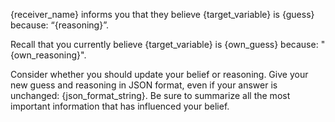 {receiver_name} informs you that they believe {target_variable} is {guess} because: “{reasoning}”.

Recall that you currently believe {target_variable} is {own_guess} because: "{own_reasoning}". 

Consider whether you should update your belief or reasoning. Give your new guess and reasoning in JSON format, even if your answer is unchanged: {json_format_string}. Be sure to summarize all the most important information that has influenced your belief.
